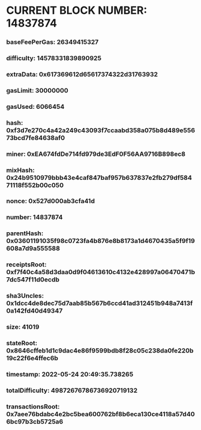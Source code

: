 # CURRENT BLOCK NUMBER: 14837874

### baseFeePerGas: 26349415327
### difficulty: 14578331839890925
### extraData: 0x617369612d65617374322d31763932
### gasLimit: 30000000
### gasUsed: 6066454
### hash: 0xf3d7e270c4a42a249c43093f7ccaabd358a075b8d489e55673bcd7fe84638af0
### miner: 0xEA674fdDe714fd979de3EdF0F56AA9716B898ec8
### mixHash: 0x24b9510979bbb43e4caf847baf957b637837e2fb279df58471118f552b00c050
### nonce: 0x527d000ab3cfa41d
### number: 14837874
### parentHash: 0x03601191035f98c0723fa4b876e8b8173a1d4670435a5f9f19608a7d9a555588
### receiptsRoot: 0xf7f40c4a58d3daa0d9f04613610c4132e428997a06470471b7dc547f11d0ecdb
### sha3Uncles: 0x1dcc4de8dec75d7aab85b567b6ccd41ad312451b948a7413f0a142fd40d49347
### size: 41019
### stateRoot: 0x8646cffeb1d1c9dac4e86f9599bdb8f28c05c238da0fe220b19c22f6e4ffec6b
### timestamp: 2022-05-24 20:49:35.738265
### totalDifficulty: 49872676786736920719132
### transactionsRoot: 0x7aee76bdabc4e2bc5bea600762bf8b6eca130ce4118a57d406bc97b3cb5725a6

